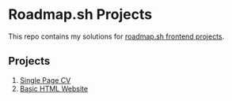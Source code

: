 # Roadmap.sh Projects

This repo contains my solutions for [roadmap.sh frontend projects](https://roadmap.sh).

## Projects

1. [Single Page CV](./Frontend-Projects/01_Single_page_CV/index.html)
2. [Basic HTML Website](./Frontend-Projects/02_Basic_HTML_website/index.html)
